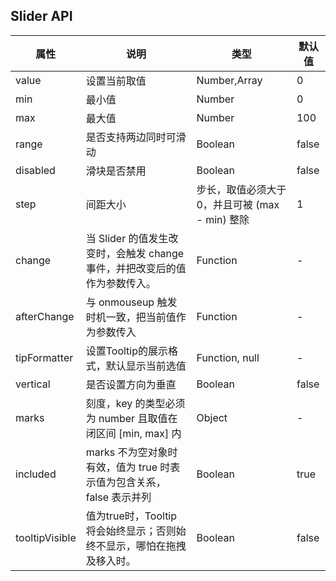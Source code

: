 ## Slider API
| 属性           | 说明                                                                       | 类型                                            | 默认值 |
| -------------- | -------------------------------------------------------------------------- | ----------------------------------------------- | ------ |
| value          | 设置当前取值                                                               | Number,Array                                    | 0      |
| min            | 最小值                                                                     | Number                                          | 0      |
| max            | 最大值                                                                     | Number                                          | 100    |
| range          | 是否支持两边同时可滑动                                                     | Boolean                                         | false  |
| disabled       | 滑块是否禁用                                                               | Boolean                                         | false  |
| step           | 间距大小                                                                   | 步长，取值必须大于 0，并且可被 (max - min) 整除 | 1      |
| change         | 当 Slider 的值发生改变时，会触发 change 事件，并把改变后的值作为参数传入。 | Function                                        | -      |
| afterChange    | 与 onmouseup 触发时机一致，把当前值作为参数传入                            | Function                                        | -      |
| tipFormatter   | 设置Tooltip的展示格式，默认显示当前选值                                    | Function, null                                  | -      |
| vertical       | 是否设置方向为垂直                                                         | Boolean                                         | false  |
| marks          | 刻度，key 的类型必须为 number 且取值在闭区间 [min, max] 内                 | Object                                          | -      |
| included       | marks 不为空对象时有效，值为 true 时表示值为包含关系，false 表示并列       | Boolean                                         | true   |
| tooltipVisible | 值为true时，Tooltip 将会始终显示；否则始终不显示，哪怕在拖拽及移入时。     | Boolean                                         | false  |